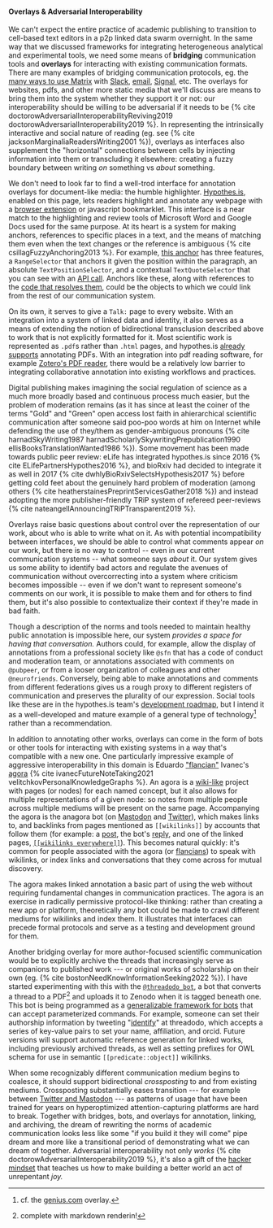 #### Overlays & Adversarial Interoperability

We can't expect the entire practice of academic publishing to transition to cell-based text editors in a p2p linked data swarm overnight. In the same way that we discussed frameworks for integrating heterogeneous analytical and experimental tools, we need some means of **bridging** communication tools and **overlays** for interacting with existing communication formats. There are many examples of bridging communication protocols, eg. the [many ways to use Matrix](https://matrix.org/bridges/) with [Slack](https://matrix.org/bridges/#slack), [email](https://matrix.org/bridges/#email), [Signal](https://matrix.org/bridges/#signal), etc. The overlays for websites, pdfs, and other more static media that we'll discuss are means to bring them into the system whether they support it or not: our interoperability should be willing to be adversarial if it needs to be {% cite doctorowAdversarialInteroperabilityReviving2019 doctorowAdversarialInteroperability2019 %}. In representing the intrinsically interactive and social nature of reading (eg. see {% cite jacksonMarginaliaReadersWriting2001 %}), overlays as interfaces also supplement the "horizontal" connections between cells by injecting information into them or transcluding it elsewhere: creating a fuzzy boundary between writing *on* something vs *about* something. 

We don't need to look far to find a well-trod interface for annotation overlays for document-like media: the humble highlighter. [Hypothes.is](https://hypothes.is), enabled on this page, lets readers highlight and annotate any webpage with a [browser extension](https://chrome.google.com/webstore/detail/hypothesis-web-pdf-annota/bjfhmglciegochdpefhhlphglcehbmek) or javascript bookmarklet. This interface is a near match to the highlighting and review tools of Microsoft Word and Google Docs used for the same purpose. At its heart is a system for making anchors, references to specific places in a text, and the means of matching them even when the text changes or the reference is ambiguous {% cite csillagFuzzyAnchoring2013 %}. For example, [this anchor](https://hypothes.is/a/oLw4uk7_Eeyt5N-FVlE3fw) has three features, a `RangeSelector` that anchors it given the position within the paragraph, an absolute `TextPositionSelector`, and a contextual `TextQuoteSelector` that you can see with an [API call](https://api.hypothes.is/api/annotations/oLw4uk7_Eeyt5N-FVlE3fw). Anchors like these, along with references to the [code that resolves them](https://github.com/hypothesis/client/blob/fb08cdf38191643d7a35d84ca3b822589c2e880a/src/annotator/anchoring/types.js), could be the objects to which we could link from the rest of our communication system.

On its own, it serves to give a `Talk:` page to every website. With an integration into a system of linked data and identity, it also serves as a means of extending the notion of bidirectional transclusion described above to work that is not explicitly formatted for it. Most scientific work is represented as `.pdf`s rather than `.html` pages, and hypothes.is [already supports](https://web.hypothes.is/help/annotating-locally-saved-pdfs/) annotating PDFs. With an integration into pdf reading software, for example [Zotero's PDF reader](https://www.zotero.org/support/pdf_reader_preview), there would be a relatively low barrier to integrating collaborative annotation into existing workflows and practices.

Digital publishing makes imagining the social regulation of science as a much more broadly based and continuous process much easier, but the problem of moderation remains (as it has since at least the coiner of the terms "Gold" and "Green" open access lost faith in ahierarchical scientific communication after someone said poo-poo words at him on Internet while defending the use of they/them as gender-ambiguous pronouns {% cite harnadSkyWriting1987 harnadScholarlySkywritingPrepublication1990 ellisBooksTranslationWanted1986 %}). Some movement has been made towards public peer review: eLife has integrated hypothes.is since 2016 {% cite ELifePartnersHypothes2016 %}, and bioRxiv had decided to integrate it as well in 2017 {% cite dwhlyBioRxivSelectsHypothesis2017 %} before getting cold feet about the genuinely hard problem of moderation (among others {% cite heatherstainesPreprintServicesGather2018 %}) and instead adopting the more publisher-friendly TRiP system of refereed peer-reviews {% cite nateangellAnnouncingTRiPTransparent2019 %}.

Overlays raise basic questions about control over the representation of our work, about who is able to write what on it. As with potential incompatibility between interfaces, we should be able to control what comments appear *on* our work, but there is no way to control -- even in our current communication systems -- what someone says *about* it. Our system gives us some ability to identify bad actors and regulate the avenues of communication without overcorrecting into a system where criticism becomes impossible -- even if we don't want to represent someone's comments on our work, it is possible to make them and for others to find them, but it's also possible to contextualize their context if they're made in bad faith. 

Though a description of the norms and tools needed to maintain healthy public annotation is impossible here, our system *provides a space for having that conversation.* Authors could, for example, allow the display of annotations from a professional society like `@sfn` that has a code of conduct and moderation team, or annotations associated with comments on `@pubpeer`, or from a looser organization of colleagues and other `@neurofriends`. Conversely, being able to make annotations and comments from different federations gives us a rough proxy to different registers of communication and preserves the plurality of our expression. Social tools like these are in the hypothes.is team's [development roadmap](https://web.archive.org/web/20211015213849/https://github.com/hypothesis/product-backlog/projects/6), but I intend it as a well-developed and mature example of a general type of technology[^genius] rather than a recommendation. 

In addition to annotating other works, overlays can come in the form of bots or other tools for interacting with existing systems in a way that's compatible with a new one. One particularly impressive example of aggressive interoperability in this domain is Eduardo ["flancian"](https://flancia.org/) Ivanec's [agora](https://anagora.org/) {% cite ivanecFutureNoteTaking2021 velitchkovPersonalKnowledgeGraphs %}. An agora is a [wiki-like](https://anagora.org/wiki-like) project with pages (or nodes) for each named concept, but it also allows for multiple representations of a given node: so notes from multiple people across multiple mediums will be present on the same page. Accompanying the agora is the anagora bot (on [Mastodon](https://botsin.space/@agora) and [Twitter](https://twitter.com/an_agora)), which makes links to, and backlinks from pages mentioned as `[[wikilinks]]` by accounts that follow them (for example: a [post](https://social.coop/@jonny/108621001205679783), the bot's [reply](https://botsin.space/@agora/108621001318792297), and one of the linked pages, [`[[wikilinks everywhere]]`](https://anagora.org/Wikilinks+Everywhere)). This becomes natural quickly: it's common for people associated with the agora (or [flancians](https://flancia.org/manifesto/)) to speak with wikilinks, or index links and conversations that they come across for mutual discovery.

The agora makes linked annotation a basic part of using the web without requiring fundamental changes in communication practices. The agora is an exercise in radically permissive protocol-like thinking: rather than creating a new app or platform, theoretically any bot could be made to crawl different mediums for wikilinks and index them. It illustrates that interfaces can precede formal protocols and serve as a testing and development ground for them.

Another bridging overlay for more author-focused scientific communication would be to explicitly archive the threads that increasingly serve as companions to published work --- or original works of scholarship on their own (eg. {% cite bostonNeedKnowInformationSeeking2022 %}). I have started experimenting with this with the [`@threadodo_bot`](https://twitter.com/threadodo_bot), a bot that converts a thread to a PDF[^markdowntoo] and uploads it to Zenodo when it is tagged beneath one. This bot is being programmed as a [generalizable framework for bots](https://github.com/sneakers-the-rat/threadodo/blob/58d5f13f88728babdf2da0b34310c88349725566/threadodo/actions/commands.py#L145-L168) that can accept parameterized commands. For example, someone can set their authorship information by tweeting "[identify](https://twitter.com/json_dirs/status/1542305909983936512)" at threadodo, which accepts a series of key-value pairs to set your name, affiliation, and orcid. Future versions will support automatic reference generation for linked works, including previously archived threads, as well as setting prefixes for OWL schema for use in semantic `[[predicate::object]]` wikilinks.

[^markdowntoo]: complete with markdown renderin!

When some recognizably different communication medium begins to coalesce, it should support bidirectional *crossposting* to and from existing mediums. Crossposting substantially eases transition --- for example between [Twitter and Mastodon](https://crossposter.masto.donte.com.br/) --- as patterns of usage that have been trained for years on hyperoptimized attention-capturing platforms are hard to break. Together with bridges, bots, and overlays for annotation, linking, and archiving, the dream of rewriting the norms of academic communication looks less like some "if you build it they will come" pipe dream and more like a transitional period of demonstrating what we can dream of together. Adversarial interoperability not only *works* {% cite doctorowAdversarialInteroperability2019 %}, it's also a gift of the [hacker mindset](https://www.gwern.net/Unseeing) that teaches us how to make building a better world an act of unrepentant *joy.*

[^genius]: cf. the [genius.com](https://genius.com) overlay.